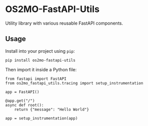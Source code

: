 <!--
SPDX-FileCopyrightText: Magenta ApS

SPDX-License-Identifier: MPL-2.0
-->

# OS2MO-FastAPI-Utils

Utility library with various reusable FastAPI components.


## Usage
Install into your project using `pip`:
```
pip install os2mo-fastapi-utils
```

Then import it inside a Python file:
```
from fastapi import FastAPI
from os2mo_fastapi_utils.tracing import setup_instrumentation

app = FastAPI()

@app.get("/")
async def root():
    return {"message": "Hello World"}

app = setup_instrumentation(app)
```
